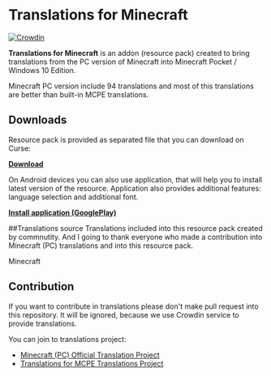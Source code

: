# Translations for Minecraft


[![Crowdin](https://d322cqt584bo4o.cloudfront.net/translations-for-minecraft/localized.svg)](http://translate.fromgate.me/project/translations-for-minecraft)


**Translations for Minecraft** is an addon (resource pack) created to bring translations from the PC version of Minecraft into Minecraft Pocket / Windows 10 Edition.

Minecraft PC version include 94 translations and most of this translations are better than built-in MCPE translations.

## Downloads 
Resource pack is provided as separated file that you can download on Curse:
 
**[Download](https://mods.curse.com/mc-addons/minecraft/253111-translations-for-minecraft)**

On Android devices you can also use application, that will help you to install latest version of the resource. Application also provides additional features: language selection and additional font.

**[Install application (GooglePlay)](https://play.google.com/store/apps/details?id=ru.fromgate.minecrafttranslator)**

##Translations source
Translations included into this resource pack created by commnutity. And I going to thank everyone who made a contribution into Minecraft (PC) translations and into this resource pack.


Minecraft   

## Contribution
If you want to contribute in translations please don't make pull request into this repository. It will be ignored, because we use Crowdin service to provide translations.

You can join to translations project:

- [Minecraft (PC) Official Translation Project](https://crowdin.com/project/minecraft/) 
- [Translations for MCPE Translations Project](https://crowdin.com/project/translations-for-minecraft)   


